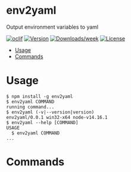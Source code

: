 env2yaml
========

Output environment variables to yaml

[![oclif](https://img.shields.io/badge/cli-oclif-brightgreen.svg)](https://oclif.io)
[![Version](https://img.shields.io/npm/v/env2yaml.svg)](https://npmjs.org/package/env2yaml)
[![Downloads/week](https://img.shields.io/npm/dw/env2yaml.svg)](https://npmjs.org/package/env2yaml)
[![License](https://img.shields.io/npm/l/env2yaml.svg)](https://github.com/https://github.com/ThePlenkov/env2yaml/blob/master/package.json)

<!-- toc -->
* [Usage](#usage)
* [Commands](#commands)
<!-- tocstop -->
# Usage
<!-- usage -->
```sh-session
$ npm install -g env2yaml
$ env2yaml COMMAND
running command...
$ env2yaml (-v|--version|version)
env2yaml/0.0.1 win32-x64 node-v14.16.1
$ env2yaml --help [COMMAND]
USAGE
  $ env2yaml COMMAND
...
```
<!-- usagestop -->
# Commands
<!-- commands -->

<!-- commandsstop -->
